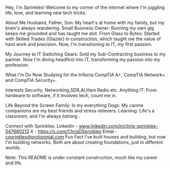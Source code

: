 Hey, I'm Sprinkles! 
Welcome to my corner of the internet where I'm juggling life, love, and learning new tech tricks.

About Me
Husband, Father, Son: My heart's at home with my family, but my brain's always wandering.
Small Business Owner: Running my own gig keeps me grounded and has taught me alot.
From Glass to Bytes: Started with Skilled Trades (Glazier) in construction, which taught me the value of hard work and precision. Now, I'm transitioning to IT, my first passion.

My Journey to IT
Switching Gears: Sold my Sub-Contracting business to my partner. Now I'm diving headfirst into IT, transforming my passion into my profession.

What I'm Do Now 
Studying for the trifecta CompTIA A+, CompTIA Network+ and CompTIA Security+.

Interests
Security, Networking,SDR,AI,Ham Radio etc. 
Anything IT: From hardware to software, if it involves tech, count me in.

Life Beyond the Screen
Family: Is my everything 
Dogs: My canine companions are my best friends and stress relievers.
Learning: Life's a classroom, and I'm always listning .

Connect with Sprinkles:
Linkedin - www.linkedin.com/in/chris-sprinkles-547680213
X - https://x.com/ChrisDSprinkles
Emial - csprinkles@protonmial.com
Fun Fact
I've built houses and building, but now I'm building networks. Both are about creating foundations, just in different worlds.

Note: This README is under constant construction, much like my career and life.
